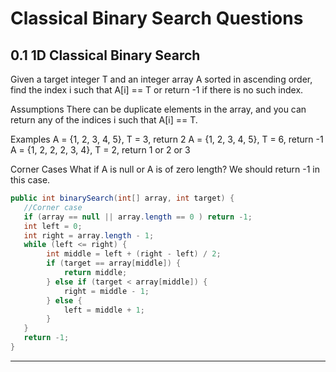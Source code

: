 # Classical Binary Search Questions
## 0.1 1D Classical Binary Search
Given a target integer T and an integer array A sorted in ascending order, find the index i such that A[i] == T or return -1 if there is no such index.

Assumptions
There can be duplicate elements in the array, and you can return any of the indices i such that A[i] == T.

Examples
A = {1, 2, 3, 4, 5}, T = 3, return 2
A = {1, 2, 3, 4, 5}, T = 6, return -1
A = {1, 2, 2, 2, 3, 4}, T = 2, return 1 or 2 or 3

Corner Cases
What if A is null or A is of zero length? We should return -1 in this case.

```java
public int binarySearch(int[] array, int target) {
   //Corner case
   if (array == null || array.length == 0 ) return -1;
   int left = 0;
   int right = array.length - 1;
   while (left <= right) {
        int middle = left + (right - left) / 2;
        if (target == array[middle]) {
            return middle;
        } else if (target < array[middle]) {
            right = middle - 1;
        } else {
            left = middle + 1;
        }
   }
   return -1;
}
```
---
